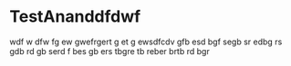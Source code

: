 # TestAnanddfdwf
wdf
w
dfw
fg
ew
gwefrgert
g
et
g
ewsdfcdv
gfb
esd
bgf
segb
sr
edbg
rs
gdb
rd
gb
serd
f
bes
gb
ers
tbgre
tb
reber
brtb
rd
bgr


